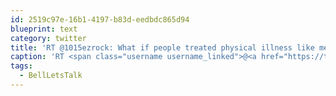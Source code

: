 ```yaml
---
id: 2519c97e-16b1-4197-b83d-eedbdc865d94
blueprint: text
category: twitter
title: 'RT @1015ezrock: What if people treated physical illness like mental illness? Help end the stigma. #BellLetsTalk pic.twitter.com/B7u7dNogwl'
caption: 'RT <span class="username username_linked">@<a href="https://twitter.com/1015ezrock" title="">1015ezrock</a></span>: What if people treated physical illness like mental illness? Help end the stigma. <span class="hashtag hashtag_local">#<a href="http://tweettemp.darylchymko.ca/?tag=bellletstalk">BellLetsTalk</a> <a href="https://twitter.com/1015ezrock/status/560574378518532096/photo/1" title="https://twitter.com/1015ezrock/status/560574378518532096/photo/1" class="link link_untco link_untco_image">pic.twitter.com/B7u7dNogwl</a><span class="embed_image embed_image_yes"><a href="https://twitter.com/1015ezrock/status/560574378518532096/photo/1"><img alt=''b8epbtficaaxtnk-8860869'' src=''/images/2022/11/c52db-b8epbtficaaxtnk-8860869.jpg'' /></a></span>'
tags:
  - BellLetsTalk
---
```

